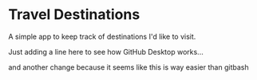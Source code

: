 # Travel Destinations

A simple app to keep track of destinations I'd like to visit.

Just adding a line here to see how GitHub Desktop works...

and another change because it seems like this is way easier than gitbash